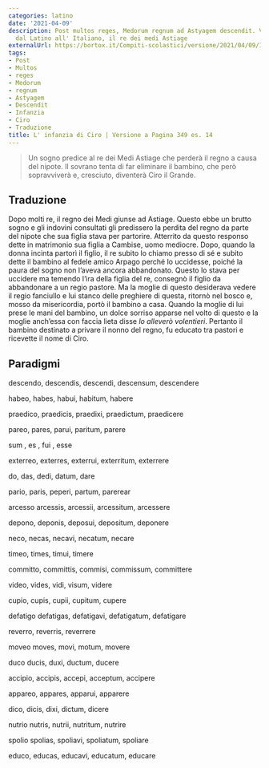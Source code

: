```yaml
---
categories: latino
date: '2021-04-09'
description: Post multos reges, Medorum regnum ad Astyagem descendit. Versione tradotta
  dal Latino all' Italiano, il re dei medi Astiage
externalUrl: https://bortox.it/Compiti-scolastici/versione/2021/04/09/Infanzia-Ciro-re-Medi.html
tags:
- Post
- Multos
- reges
- Medorum
- regnum
- Astyagem
- Descendit
- Infanzia
- Ciro
- Traduzione
title: L' infanzia di Ciro | Versione a Pagina 349 es. 14
---
```


> Un sogno predice al re dei Medi Astiage che perderà il regno a causa del nipote. Il sovrano tenta di far eliminare il bambino, che però sopravviverà e, cresciuto, diventerà Ciro il Grande.

## Traduzione

Dopo molti re, il regno dei Medi giunse ad Astiage. Questo ebbe un brutto sogno e gli indovini consultati gli predissero la perdita del regno da parte del nipote che sua figlia stava per partorire. Atterrito da questo responso dette in matrimonio sua figlia a Cambise, uomo mediocre. Dopo, quando la donna incinta partorì il figlio, il re subito lo chiamo presso di sé e subito dette il bambino al fedele amico Arpago perché lo uccidesse,  poiché la paura del sogno non l’aveva ancora abbandonato. Questo lo stava per uccidere ma temendo l’ira della figlia del re, consegnò il figlio da abbandonare a un regio pastore. Ma la moglie di questo desiderava vedere il regio fanciullo e lui stanco delle preghiere di questa, ritornò nel bosco e, mosso da misericordia, portò il bambino a casa. Quando la moglie di lui prese le mani del bambino, un dolce sorriso apparse nel volto di questo e la moglie anch’essa con faccia lieta disse _lo alleverò volentieri_. Pertanto il bambino destinato a privare il nonno del regno, fu educato tra pastori e ricevette il nome di Ciro.

## Paradigmi

descendo, descendis, descendi, descensum, descendere

habeo, habes, habui, habitum, habere

praedico, praedicis, praedixi, praedictum, praedicere

pareo, pares, parui, paritum, parere

sum , es , fui , esse

exterreo, exterres, exterrui, exterritum, exterrere

do, das, dedi, datum, dare

pario, paris, peperi, partum, parerear

arcesso arcessis, arcessii, arcessitum, arcessere

depono, deponis, deposui, depositum, deponere

neco, necas, necavi, necatum, necare

timeo, times, timui, timere

committo, committis, commisi, commissum, committere

video, vides, vidi, visum, videre

cupio, cupis, cupii, cupitum, cupere

defatigo defatigas, defatigavi, defatigatum, defatigare

reverro, reverris, reverrere

moveo moves, movi, motum, movere

duco ducis, duxi, ductum, ducere

accipio, accipis, accepi, acceptum, accipere

appareo, appares, apparui, apparere

dico, dicis, dixi, dictum, dicere

nutrio nutris, nutrii, nutritum, nutrire

spolio spolias, spoliavi, spoliatum, spoliare

educo, educas, educavi, educatum, educare